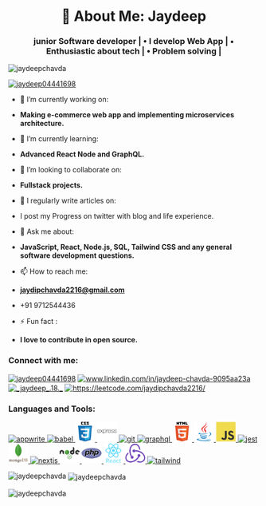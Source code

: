 <h1 align="center">💫 About Me: Jaydeep</h1>
<h3 align="center">junior Software developer | • I develop Web App | • Enthusiastic about tech | • Problem solving |</h3>

<p align="left"> <img src="https://komarev.com/ghpvc/?username=jaydeepchavda&label=Profile%20views&color=0e75b6&style=flat" alt="jaydeepchavda" /> </p>

<p align="left"> <a href="https://twitter.com/jaydeep04441698" target="blank"><img src="https://img.shields.io/twitter/follow/jaydeep04441698?logo=twitter&style=for-the-badge" alt="jaydeep04441698" /></a> </p>

- 🔭 I’m currently working on:
-  **Making e-commerce web app and implementing microservices architecture.**

- 🌱 I’m currently learning:
- **Advanced React Node and GraphQL.**

- 👯 I’m looking to collaborate on:
-  **Fullstack projects.**

- 📝 I regularly write articles on:
-  I post my Progress on twitter with blog and life experience.

- 💬 Ask me about:
-  **JavaScript, React, Node.js, SQL, Tailwind CSS and any general software development questions.**

- 📫 How to reach me:
- **jaydipchavda2216@gmail.com**
- +91 9712544436

- ⚡ Fun fact :
-  **I love to contribute in open source.**

<h3 align="left">Connect with me:</h3>
<p align="left">
<a href="https://twitter.com/jaydeep04441698" target="blank"><img align="center" src="https://raw.githubusercontent.com/rahuldkjain/github-profile-readme-generator/master/src/images/icons/Social/twitter.svg" alt="jaydeep04441698" height="30" width="40" /></a>
<a href="https://linkedin.com/in/www.linkedin.com/in/jaydeep-chavda-9095aa23a" target="blank"><img align="center" src="https://raw.githubusercontent.com/rahuldkjain/github-profile-readme-generator/master/src/images/icons/Social/linked-in-alt.svg" alt="www.linkedin.com/in/jaydeep-chavda-9095aa23a" height="30" width="40" /></a>
<a href="https://instagram.com/_jaydeep_.18._" target="blank"><img align="center" src="https://raw.githubusercontent.com/rahuldkjain/github-profile-readme-generator/master/src/images/icons/Social/instagram.svg" alt="_jaydeep_.18._" height="30" width="40" /></a>
<a href="https://www.leetcode.com/https://leetcode.com/jaydipchavda2216/" target="blank"><img align="center" src="https://raw.githubusercontent.com/rahuldkjain/github-profile-readme-generator/master/src/images/icons/Social/leet-code.svg" alt="https://leetcode.com/jaydipchavda2216/" height="30" width="40" /></a>
</p>

<h3 align="left">Languages and Tools:</h3>
<p align="left"> <a href="https://appwrite.io" target="_blank" rel="noreferrer"> <img src="https://www.vectorlogo.zone/logos/appwriteio/appwriteio-icon.svg" alt="appwrite" width="40" height="40"/> </a> <a href="https://babeljs.io/" target="_blank" rel="noreferrer"> <img src="https://www.vectorlogo.zone/logos/babeljs/babeljs-icon.svg" alt="babel" width="40" height="40"/> </a> <a href="https://www.w3schools.com/css/" target="_blank" rel="noreferrer"> <img src="https://raw.githubusercontent.com/devicons/devicon/master/icons/css3/css3-original-wordmark.svg" alt="css3" width="40" height="40"/> </a> <a href="https://expressjs.com" target="_blank" rel="noreferrer"> <img src="https://raw.githubusercontent.com/devicons/devicon/master/icons/express/express-original-wordmark.svg" alt="express" width="40" height="40"/> </a> <a href="https://git-scm.com/" target="_blank" rel="noreferrer"> <img src="https://www.vectorlogo.zone/logos/git-scm/git-scm-icon.svg" alt="git" width="40" height="40"/> </a> <a href="https://graphql.org" target="_blank" rel="noreferrer"> <img src="https://www.vectorlogo.zone/logos/graphql/graphql-icon.svg" alt="graphql" width="40" height="40"/> </a> <a href="https://www.w3.org/html/" target="_blank" rel="noreferrer"> <img src="https://raw.githubusercontent.com/devicons/devicon/master/icons/html5/html5-original-wordmark.svg" alt="html5" width="40" height="40"/> </a> <a href="https://www.java.com" target="_blank" rel="noreferrer"> <img src="https://raw.githubusercontent.com/devicons/devicon/master/icons/java/java-original.svg" alt="java" width="40" height="40"/> </a> <a href="https://developer.mozilla.org/en-US/docs/Web/JavaScript" target="_blank" rel="noreferrer"> <img src="https://raw.githubusercontent.com/devicons/devicon/master/icons/javascript/javascript-original.svg" alt="javascript" width="40" height="40"/> </a> <a href="https://jestjs.io" target="_blank" rel="noreferrer"> <img src="https://www.vectorlogo.zone/logos/jestjsio/jestjsio-icon.svg" alt="jest" width="40" height="40"/> </a> <a href="https://www.mongodb.com/" target="_blank" rel="noreferrer"> <img src="https://raw.githubusercontent.com/devicons/devicon/master/icons/mongodb/mongodb-original-wordmark.svg" alt="mongodb" width="40" height="40"/> </a> <a href="https://nextjs.org/" target="_blank" rel="noreferrer"> <img src="https://cdn.worldvectorlogo.com/logos/nextjs-2.svg" alt="nextjs" width="40" height="40"/> </a> <a href="https://nodejs.org" target="_blank" rel="noreferrer"> <img src="https://raw.githubusercontent.com/devicons/devicon/master/icons/nodejs/nodejs-original-wordmark.svg" alt="nodejs" width="40" height="40"/> </a> <a href="https://www.php.net" target="_blank" rel="noreferrer"> <img src="https://raw.githubusercontent.com/devicons/devicon/master/icons/php/php-original.svg" alt="php" width="40" height="40"/> </a> <a href="https://reactjs.org/" target="_blank" rel="noreferrer"> <img src="https://raw.githubusercontent.com/devicons/devicon/master/icons/react/react-original-wordmark.svg" alt="react" width="40" height="40"/> </a> <a href="https://redux.js.org" target="_blank" rel="noreferrer"> <img src="https://raw.githubusercontent.com/devicons/devicon/master/icons/redux/redux-original.svg" alt="redux" width="40" height="40"/> </a> <a href="https://tailwindcss.com/" target="_blank" rel="noreferrer"> <img src="https://www.vectorlogo.zone/logos/tailwindcss/tailwindcss-icon.svg" alt="tailwind" width="40" height="40"/> </a> </p>

<p><img align="left" src="https://github-readme-stats.vercel.app/api/top-langs?username=jaydeepchavda&show_icons=true&locale=en&layout=compact" alt="jaydeepchavda" /></p>

<p>&nbsp;<img align="center" src="https://github-readme-stats.vercel.app/api?username=jaydeepchavda&show_icons=true&locale=en" alt="jaydeepchavda" /></p>

<p><img align="center" src="https://github-readme-streak-stats.herokuapp.com/?user=jaydeepchavda&" alt="jaydeepchavda" /></p>

